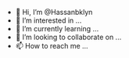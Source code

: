- 👋 Hi, I’m @Hassanbklyn
- 👀 I’m interested in ...
- 🌱 I’m currently learning ...
- 💞️ I’m looking to collaborate on ...
- 📫 How to reach me ...

<!---
Hassanbklyn/Hassanbklyn is a ✨ special ✨ repository because its `README.md` (this file) appears on your GitHub profile.
You can click the Preview link to take a look at your changes.
--->
